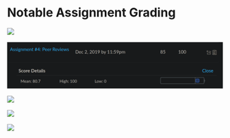 # Notable Assignment Grading 

![](/grades/cmns130-term-paper-grades.png)

![](/grades/peer-reviews-grade.png)

![](/grades/real-world-edits-grades.png)

![](/grades/research-paper-revisions-grades.png)

![](/grades/survey-paper-grades.png)
